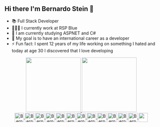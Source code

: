 ## Hi there I'm Bernardo Stein 👋

- 📚 Full Stack Developer
- 🧑🏼‍💻 I currently work at RSP Blue
- 🌱 I am currently studying ASPNET and C#
- 🎯 My goal is to have an international career as a developer
- ⚡ Fun fact: I spent 12 years of my life working on something I hated and today at age 30 I discovered that I love developing




<div align="center">
  <a href="https://github.com/CodeBernardo">
  <img height="180em" src="https://github-readme-stats.vercel.app/api?username=CodeBernardo&show_icons=true&theme=dracula&include_all_commits=true&count_private=true"/>
  <img height="180em" src="https://github-readme-stats.vercel.app/api/top-langs/?username=CodeBernardo&layout=compact&langs_count=7&theme=dracula"/>
</div> 



<div style="display: inline_block" align="center"<br>
<img align="center" alt="Bernardo-html" height="30" src="https://cdn.jsdelivr.net/gh/devicons/devicon/icons/html5/html5-original.svg" />
<img align="center" alt="Bernardo-css" height="30"  src="https://cdn.jsdelivr.net/gh/devicons/devicon/icons/css3/css3-original.svg" />
<img align="center" alt="Bernardo-js" height="30" src="https://cdn.jsdelivr.net/gh/devicons/devicon/icons/javascript/javascript-original.svg" />
<img align="center" alt="Bernardo-react" height="30"  src="https://cdn.jsdelivr.net/gh/devicons/devicon/icons/react/react-original.svg" />
<img align="center" alt="Bernardo-TS" height="30"  src="https://cdn.jsdelivr.net/gh/devicons/devicon/icons/typescript/typescript-original.svg" />
<img img align="center" alt="Bernardo-node" height="30"  src="https://cdn.jsdelivr.net/gh/devicons/devicon/icons/nodejs/nodejs-original.svg" />
<img img align="center" alt="Bernardo-git" height="30"  src="https://icon.icepanel.io/Technology/svg/Git.svg" />
<img img align="center" alt="Bernardo-node" height="30"  src="https://icon.icepanel.io/Technology/png-shadow-512/GitHub.png" />
<img img align="center" alt="Bernardo-node" height="30"  src="https://icon.icepanel.io/Technology/svg/PostgresSQL.svg" />
<img img align="center" alt="Bernardo-node" height="30"  src="https://icon.icepanel.io/Technology/svg/Jest.svg" />
<img img align="center" alt="Bernardo-node" height="30"  src="https://icon.icepanel.io/Technology/svg/Bun.svg" />
<img img align="center" alt="Bernardo-node" height="30"  src="https://www.svgrepo.com/show/508894/aspnet.svg" />
<img img align="center" alt="Bernardo-node" height="30" style="color:#fff" src="https://www.svgrepo.com/show/353622/c-sharp.svg" />


<!-- 
<img img align="center" alt="Bernardo-node" height="30"  src="https://icon.icepanel.io/Technology/svg/Jest.svg" />
<img img align="center" alt="Bernardo-node" height="30" src="https://icon.icepanel.io/Technology/svg/Jest.svg" /> 
-->


</div>

